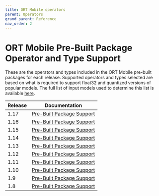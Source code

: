 ```yaml
---
title: ORT Mobile operators
parent: Operators
grand_parent: Reference
nav_order: 2
---
```

# ORT Mobile Pre-Built Package Operator and Type Support

These are the operators and types included in the ORT Mobile pre-built packages for each release. Supported operators and types selected are based on what is required to support float32 and quantized versions of popular models. The full list of input models used to determine this list is available [here](https://github.com/microsoft/onnxruntime/blob/main/tools/ci_build/github/android/mobile_package.required_operators.readme.txt).

| Release | Documentation |
|---------|---------------|
| 1.17 | [Pre-Built Package Support](./mobile_package_op_type_support_1.17.md)|
| 1.16 | [Pre-Built Package Support](./mobile_package_op_type_support_1.16.md)|
| 1.15 | [Pre-Built Package Support](./mobile_package_op_type_support_1.15.md)|
| 1.14 | [Pre-Built Package Support](./mobile_package_op_type_support_1.14.md)|
| 1.13 | [Pre-Built Package Support](./mobile_package_op_type_support_1.13.md)|
| 1.12 | [Pre-Built Package Support](./mobile_package_op_type_support_1.12.md)|
| 1.11 | [Pre-Built Package Support](./mobile_package_op_type_support_1.11.md)|
| 1.10 | [Pre-Built Package Support](./mobile_package_op_type_support_1.10.md)|
| 1.9 | [Pre-Built Package Support](./mobile_package_op_type_support_1.9.md)|
| 1.8 | [Pre-Built Package Support](./mobile_package_op_type_support_1.8.md)|
